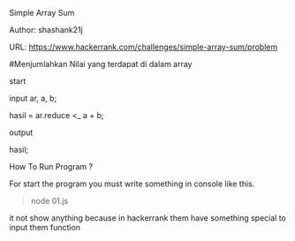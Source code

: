 Simple Array Sum

Author: shashank21j

URL: https://www.hackerrank.com/challenges/simple-array-sum/problem


#Menjumlahkan Nilai yang terdapat di dalam array

start

input ar, a, b;

hasil = ar.reduce <_ a + b;

output

hasil;



How To Run Program ?

For start the program you must write something in console like this.

> node 01.js

it not show anything because in hackerrank them have something special to input them function 